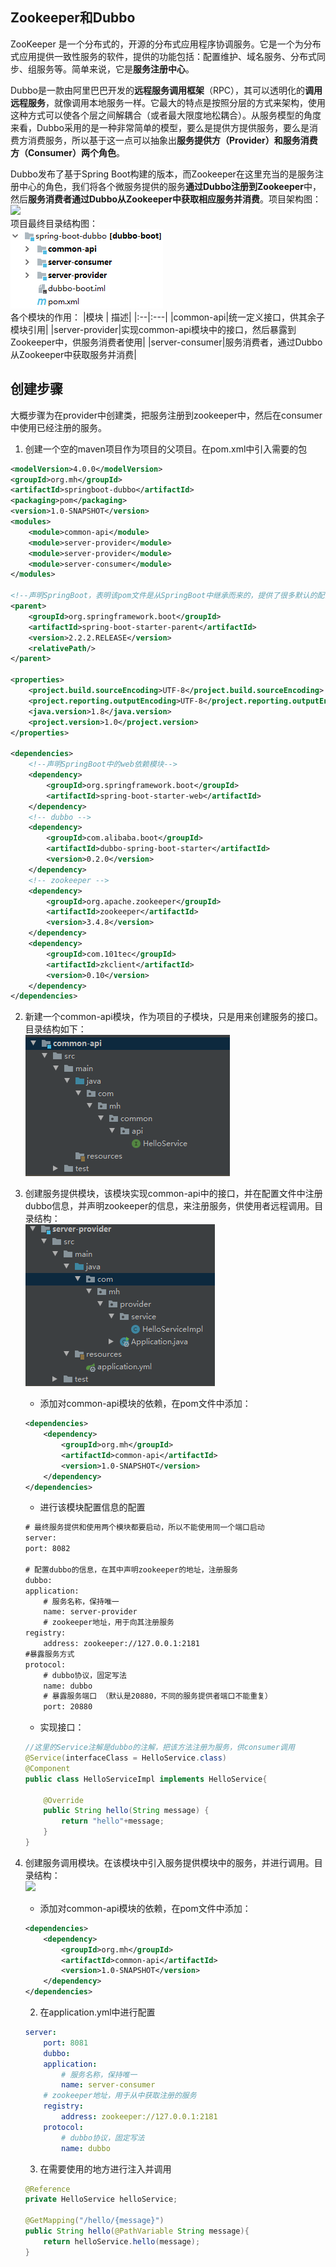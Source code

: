 ## Zookeeper和Dubbo
ZooKeeper 是一个分布式的，开源的分布式应用程序协调服务。它是一个为分布式应用提供一致性服务的软件，提供的功能包括：配置维护、域名服务、分布式同步、组服务等。简单来说，它是**服务注册中心**。

Dubbo是一款由阿里巴巴开发的**远程服务调用框架**（RPC），其可以透明化的**调用远程服务**，就像调用本地服务一样。它最大的特点是按照分层的方式来架构，使用这种方式可以使各个层之间解耦合（或者最大限度地松耦合）。从服务模型的角度来看，Dubbo采用的是一种非常简单的模型，要么是提供方提供服务，要么是消费方消费服务，所以基于这一点可以抽象出**服务提供方（Provider）和服务消费方（Consumer）两个角色**。

Dubbo发布了基于Spring Boot构建的版本，而Zookeeper在这里充当的是服务注册中心的角色，我们将各个微服务提供的服务**通过Dubbo注册到Zookeeper**中，然后**服务消费者通过Dubbo从Zookeeper中获取相应服务并消费**。项目架构图：
<br><img src=img/架构.png><br>
项目最终目录结构图：
<br><img src=img/项目结构.png><br>
各个模块的作用：
|模块 | 描述|
|:--|:---|
|common-api|统一定义接口，供其余子模块引用|
|server-provider|实现common-api模块中的接口，然后暴露到Zookeeper中，供服务消费者使用|
|server-consumer|服务消费者，通过Dubbo从Zookeeper中获取服务并消费|


## 创建步骤
大概步骤为在provider中创建类，把服务注册到zookeeper中，然后在consumer中使用已经注册的服务。
1. 创建一个空的maven项目作为项目的父项目。在pom.xml中引入需要的包
```xml
<modelVersion>4.0.0</modelVersion>
<groupId>org.mh</groupId>
<artifactId>springboot-dubbo</artifactId>
<packaging>pom</packaging>
<version>1.0-SNAPSHOT</version>
<modules>
    <module>common-api</module>
    <module>server-provider</module>
    <module>server-provider</module>
    <module>server-consumer</module>
</modules>

<!--声明SpringBoot，表明该pom文件是从SpringBoot中继承而来的，提供了很多默认的配置，简化开发-->
<parent>
    <groupId>org.springframework.boot</groupId>
    <artifactId>spring-boot-starter-parent</artifactId>
    <version>2.2.2.RELEASE</version>
    <relativePath/>
</parent>

<properties>
    <project.build.sourceEncoding>UTF-8</project.build.sourceEncoding>
    <project.reporting.outputEncoding>UTF-8</project.reporting.outputEncoding>
    <java.version>1.8</java.version>
    <project.version>1.0</project.version>
</properties>

<dependencies>
    <!--声明SpringBoot中的web依赖模块-->
    <dependency>
        <groupId>org.springframework.boot</groupId>
        <artifactId>spring-boot-starter-web</artifactId>
    </dependency>
    <!-- dubbo -->
    <dependency>
        <groupId>com.alibaba.boot</groupId>
        <artifactId>dubbo-spring-boot-starter</artifactId>
        <version>0.2.0</version>
    </dependency>
    <!-- zookeeper -->
    <dependency>
        <groupId>org.apache.zookeeper</groupId>
        <artifactId>zookeeper</artifactId>
        <version>3.4.8</version>
    </dependency>
    <dependency>
        <groupId>com.101tec</groupId>
        <artifactId>zkclient</artifactId>
        <version>0.10</version>
    </dependency>
</dependencies>
```
2. 新建一个common-api模块，作为项目的子模块，只是用来创建服务的接口。目录结构如下：
<br><img src=img/common-api目录结构.png><br>

3. 创建服务提供模块，该模块实现common-api中的接口，并在配置文件中注册dubbo信息，并声明zookeeper的信息，来注册服务，供使用者远程调用。目录结构：
<br><img src=img/provider目录结构.png><br>
    * 添加对common-api模块的依赖，在pom文件中添加：
    ```xml
    <dependencies>
        <dependency>
            <groupId>org.mh</groupId>
            <artifactId>common-api</artifactId>
            <version>1.0-SNAPSHOT</version>
        </dependency>
    </dependencies>
    ```
    * 进行该模块配置信息的配置
    ```xml
    # 最终服务提供和使用两个模块都要启动，所以不能使用同一个端口启动
    server:
    port: 8082

    # 配置dubbo的信息，在其中声明zookeeper的地址，注册服务
    dubbo:
    application:
        # 服务名称，保持唯一
        name: server-provider
        # zookeeper地址，用于向其注册服务
    registry:
        address: zookeeper://127.0.0.1:2181
    #暴露服务方式
    protocol:
        # dubbo协议，固定写法
        name: dubbo
        # 暴露服务端口 （默认是20880，不同的服务提供者端口不能重复）
        port: 20880
    ```
    * 实现接口：
    ```java
    //这里的Service注解是dubbo的注解，把该方法注册为服务，供consumer调用
    @Service(interfaceClass = HelloService.class)
    @Component
    public class HelloServiceImpl implements HelloService{

        @Override
        public String hello(String message) {
            return "hello"+message;
        }
    }
    ```
4. 创建服务调用模块。在该模块中引入服务提供模块中的服务，并进行调用。目录结构：
<br><img src=img/comsumer目录结构.png><br>
    * 添加对common-api模块的依赖，在pom文件中添加：
    ```xml
    <dependencies>
        <dependency>
            <groupId>org.mh</groupId>
            <artifactId>common-api</artifactId>
            <version>1.0-SNAPSHOT</version>
        </dependency>
    </dependencies>
    ```
    2. 在application.yml中进行配置
    ```yml
    server:
        port: 8081
        dubbo:
        application:
            # 服务名称，保持唯一
            name: server-consumer
        # zookeeper地址，用于从中获取注册的服务
        registry:
            address: zookeeper://127.0.0.1:2181
        protocol:
            # dubbo协议，固定写法
            name: dubbo
    ```
    3. 在需要使用的地方进行注入并调用
    ```java
    @Reference
    private HelloService helloService;

    @GetMapping("/hello/{message}")
    public String hello(@PathVariable String message){
        return helloService.hello(message);
    }
    ```
